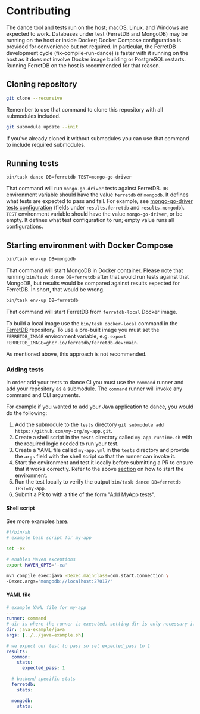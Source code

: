 # Contributing

The dance tool and tests run on the host; macOS, Linux, and Windows are expected to work.
Databases under test (FerretDB and MongoDB) may be running on the host or inside Docker; Docker Compose configuration is provided for convenience but not required.
In particular, the FerretDB development cycle (fix-compile-run-dance) is faster with it running on the host as it does not involve Docker image building or PostgreSQL restarts.
Running FerretDB on the host is recommended for that reason.

## Cloning repository

```sh
git clone --recursive
```

Remember to use that command to clone this repository with all submodules included.

```sh
git submodule update --init
```

If you've already cloned it without submodules you can use that command
to include required submodules.

## Running tests

```sh
bin/task dance DB=ferretdb TEST=mongo-go-driver
```

That command will run `mongo-go-driver` tests against FerretDB.
`DB` environment variable should have the value `ferretdb` or `mongodb`.
It defines what tests are expected to pass and fail.
For example, see [mongo-go-driver tests configuration](https://github.com/FerretDB/dance/blob/main/tests/mongo-go-driver.yml) (fields under `results.ferretdb` and `results.mongodb`).
`TEST` environment variable should have the value `mongo-go-driver`, or be empty.
It defines what test configuration to run; empty value runs all configurations.

## Starting environment with Docker Compose

```sh
bin/task env-up DB=mongodb
```

That command will start MongoDB in Docker container.
Please note that running `bin/task dance DB=ferretdb` after that would run tests against that MongoDB, but results would be compared against results expected for FerretDB.
In short, that would be wrong.

```sh
bin/task env-up DB=ferretdb
```

That command will start FerretDB from `ferretdb-local` Docker image.

To build a local image use the `bin/task docker-local` command in the [FerretDB](https://github.com/FerretDB/FerretDB) repository.
To use a pre-built image you must set the `FERRETDB_IMAGE` environment variable, e.g. `export FERRETDB_IMAGE=ghcr.io/ferretdb/ferretdb-dev:main`.

As mentioned above, this approach is not recommended.

### Adding tests

In order add your tests to dance CI you must use the `command` runner and add your repository as a submodule.
The `command` runner will invoke any command and CLI arguments.

For example if you wanted to add your Java application to dance, you would do the following:

1. Add the submodule to the `tests` directory `git submodule add https://github.com/my-org/my-app.git`.
2. Create a shell script in the `tests` directory called `my-app-runtime.sh` with the required logic needed to run your test.
3. Create a YAML file called `my-app.yml` in the `tests` directory and provide the `args` field with the shell script so that the runner can invoke it.
4. Start the environment and test it locally before submitting a PR to ensure that it works correctly. Refer to the above [section](https://github.com/FerretDB/dance/blob/main/CONTRIBUTING.md#starting-environment-with-docker-compose) on how to start the environment.
5. Run the test locally to verify the output `bin/task dance DB=ferretdb TEST=my-app`.
6. Submit a PR to with a title of the form "Add MyApp tests".

#### Shell script

See more examples [here](https://github.com/FerretDB/dance/tree/main/tests).

```sh
#!/bin/sh
# example bash script for my-app

set -ex

# enables Maven exceptions
export MAVEN_OPTS='-ea'

mvn compile exec:java -Dexec.mainClass=com.start.Connection \
-Dexec.args="mongodb://localhost:27017/"
```

#### YAML file

```yaml
# example YAML file for my-app
---
runner: command
# dir is where the runner is executed, setting dir is only necessary if the YAML file name differs from the repository name.
dir: java-example/java
args: [../../java-example.sh]

# we expect our test to pass so set expected_pass to 1
results:
  common:
    stats:
      expected_pass: 1

  # backend specific stats
  ferretdb:
    stats:

  mongodb:
    stats:
```
